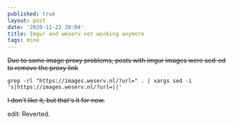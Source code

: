 ```yaml
---
published: true
layout: post
date: '2020-11-22 20:04'
title: Imgur and weserv not working anymore
tags: mine 
---
```

<s>Due to some image proxy problems, posts with imgur images were sed-ed to remove the proxy link</s>

    grep -rl "https://images.weserv.nl/?url=" . | xargs sed -i 's|https://images.weserv.nl/?url=||'

<s>I don't like it, but that's it for now.</s>

edit: Reverted.